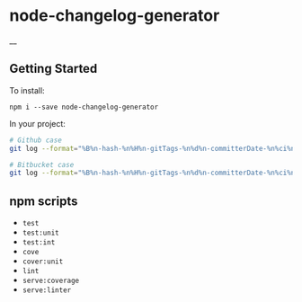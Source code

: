 # node-changelog-generator

__

## Getting Started

To install:

    npm i --save node-changelog-generator

In your project:

``` bash
# Github case
git log --format="%B%n-hash-%n%H%n-gitTags-%n%d%n-committerDate-%n%ci%n------------------------ >8 ------------------------" HEAD --no-merges | docker run -i --rm -e COMMIT_DELIMITER='%B%n-hash-%n%H%n-gitTags-%n%d%n-committerDate-%n%ci%n------------------------ >8 ------------------------' -e PRESET='eslint' -e GIT_URL='https://github.com/madoos/node-changelog-generator/commit' -e FORMAT='md' madoos/node-pipe-changelog-generator
```

``` bash
# Bitbucket case
git log --format="%B%n-hash-%n%H%n-gitTags-%n%d%n-committerDate-%n%ci%n------------------------ >8 ------------------------" HEAD --no-merges | docker run -i --rm -e COMMIT_DELIMITER='%B%n-hash-%n%H%n-gitTags-%n%d%n-committerDate-%n%ci%n------------------------ >8 ------------------------' -e PRESET='eslint' -e GIT_URL='https://bitbucket.org/madoos/node-changelog-generator/commits' -e FORMAT='md' madoos/node-pipe-changelog-generator
```

## npm scripts

   * `test`
   * `test:unit`
   * `test:int`
   * `cove`
   * `cover:unit`
   * `lint`
   * `serve:coverage`
   * `serve:linter`
